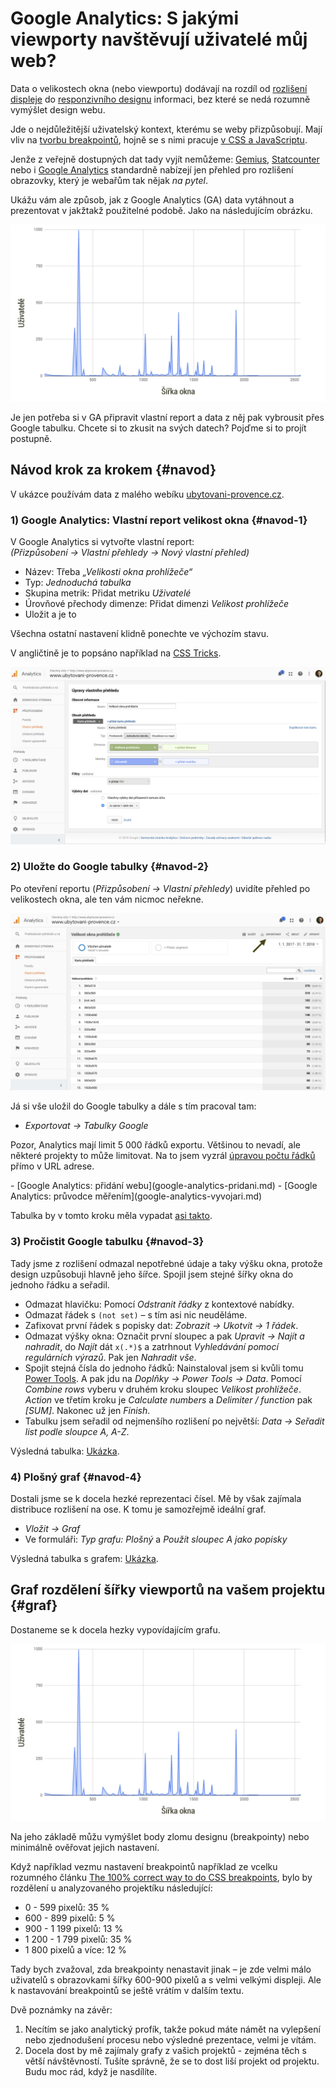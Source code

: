 # Google Analytics: S jakými viewporty navštěvují uživatelé můj web?

Data o velikostech okna (nebo viewportu) dodávají na rozdíl od [rozlišení displeje](rozliseni-displeje.md) do [responzivního designu](https://www.vzhurudolu.cz/responzivni-design) informaci, bez které se nedá rozumně vymýšlet design webu. 

Jde o nejdůležitější uživatelský kontext, kterému se weby přizpůsobují. Mají vliv na [tvorbu breakpointů](breakpointy.md), hojně se s nimi pracuje [v CSS a JavaScriptu](velikost-okna-css-js.md).

Jenže z veřejně dostupných dat tady vyjít nemůžeme: [Gemius](http://ranking.gemius.com/cz/), [Statcounter](http://gs.statcounter.com/) nebo i [Google Analytics](google-analytics-vyvojari.md) standardně nabízejí jen přehled pro rozlišení obrazovky, který je webařům tak nějak *na pytel*.

Ukážu vám ale způsob, jak z Google Analytics (GA) data vytáhnout a prezentovat v jakžtakž použitelné podobě. Jako na následujícím obrázku.

![Počet uživatelů podle šířky okna](../dist/images/original/ga-viewport-3.jpg)

Je jen potřeba si v GA připravit vlastní report a data z něj pak vybrousit přes Google tabulku. Chcete si to zkusit na svých datech? Pojďme si to projít postupně.


## Návod krok za krokem {#navod}

<!-- AdSnippet -->

V ukázce používám data z malého webíku [ubytovani-provence.cz](http://www.ubytovani-provence.cz/).

### 1) Google Analytics: Vlastní report velikost okna {#navod-1}

V Google Analytics si vytvořte vlastní report:  
*(Přizpůsobení → Vlastní přehledy  → Nový vlastní přehled)*

- Název: Třeba *„Velikosti okna prohlížeče“*
- Typ: *Jednoduchá tabulka*
- Skupina metrik: Přidat metriku *Uživatelé*
- Úrovňové přechody dimenze: Přidat dimenzi *Velikost prohlížeče*
- Uložit a je to

Všechna ostatní nastavení klidně ponechte ve výchozím stavu.

V angličtině je to popsáno například na [CSS Tricks](https://css-tricks.com/google-analytics-can-show-screen-resolution-%E2%89%A0-browser-window/).

![Krok 1: Vytvoření vlastního přehledu](../dist/images/original/ga-viewport-1.jpg)


### 2) Uložte do Google tabulky {#navod-2}

Po otevření reportu (*Přizpůsobení → Vlastní přehledy*) uvidíte přehled po velikostech okna, ale ten vám nicmoc neřekne. 

![Krok 2: Vložení do Google tabulky](../dist/images/original/ga-viewport-2.jpg)

Já si vše uložil do Google tabulky a dále s tím pracoval tam:

- *Exportovat → Tabulky Google*

Pozor, Analytics mají limit 5 000 řádků exportu. Většinou to nevadí, ale některé projekty to může limitovat. Na to jsem vyzrál [úpravou počtu řádků](https://www.hobo-web.co.uk/how-to-export-more-then-500-rows-to-csv-up-to-50000-rows-google-analytics-tip/) přímo v URL adrese.

<div class="related" markdown="1">
- [Google Analytics: přidání webu](google-analytics-pridani.md)
- [Google Analytics: průvodce měřením](google-analytics-vyvojari.md)
</div>

Tabulka by v tomto kroku měla vypadat [asi takto](https://docs.google.com/spreadsheets/d/1A4AvTM9KejtlG6DFUH0-G1sytm4SZvhnCBMMgn_lBKw/edit?usp=sharing).


### 3) Pročistit Google tabulku {#navod-3}

Tady jsme z rozlišení odmazal nepotřebné údaje a taky výšku okna, protože design uzpůsobuji hlavně jeho šířce. Spojil jsem stejné šířky okna do jednoho řádku a seřadil.

- Odmazat hlavičku: Pomocí *Odstranit řádky* z kontextové nabídky.
- Odmazat řádek s `(not set)` – s tím asi nic neuděláme.
- Zafixovat první řádek s popisky dat: *Zobrazit → Ukotvit → 1 řádek*.
- Odmazat výšky okna: Označit první sloupec a pak *Upravit → Najít a nahradit*, do *Najít* dát `x(.*)$` a zatrhnout *Vyhledávání pomocí regulárních výrazů*. Pak  jen *Nahradit vše*.
- Spojit stejná čísla do jednoho řádků: Nainstaloval jsem si kvůli tomu [Power Tools](https://chrome.google.com/webstore/detail/power-tools/dofhceeoedodcaheeoacmadcpegkjobi?utm_source=permalink). A pak jdu na *Doplňky → Power Tools → Data*. Pomocí *Combine rows* vyberu v druhém kroku sloupec *Velikost prohlížeče*. *Action* ve třetím kroku je *Calculate numbers* a *Delimiter / function* pak *[SUM]*. Nakonec už jen *Finish*.
- Tabulku jsem seřadil od nejmenšího rozlišení po největší: *Data  → Seřadit list podle sloupce A, A-Z*.

Výsledná tabulka: [Ukázka](https://docs.google.com/spreadsheets/d/1cKKFrS887KiIHHtZ8Nv-vli9XN_rqXNCsUKQDmNmqDk/edit#gid=1063209725).


### 4) Plošný graf {#navod-4}

Dostali jsme se k docela hezké reprezentaci čísel. Mě by však zajímala distribuce rozlišení na ose. K tomu je samozřejmě ideální graf.

- *Vložit → Graf*
- Ve formuláři: *Typ grafu: Plošný* a *Použít sloupec A jako popisky*

Výsledná tabulka s grafem: [Ukázka](https://docs.google.com/spreadsheets/d/18PHIBsQOsKL7cqiE2fVo2RmmHTAym2C1Fi7An8vJMOw/edit#gid=1063209725).


## Graf rozdělení šířky viewportů na vašem projektu {#graf}

<!-- AdSnippet -->

Dostaneme se k docela hezky vypovídajícím grafu.

![Krok 3: Hotový graf](../dist/images/original/ga-viewport-3.jpg)

Na jeho základě můžu vymýšlet body zlomu designu (breakpointy) nebo minimálně ověřovat jejich nastavení.

Když například vezmu nastavení breakpointů například ze vcelku rozumného článku [The 100% correct way to do CSS breakpoints](https://medium.freecodecamp.org/the-100-correct-way-to-do-css-breakpoints-88d6a5ba1862), bylo by rozdělení u analyzovaného projektíku následující:

* 0 - 599 pixelů: 35 %
* 600 - 899 pixelů: 5 %
* 900 - 1 199 pixelů: 13 %
* 1 200 - 1 799 pixelů: 35 %
* 1 800 pixelů a více: 12 %

Tady bych zvažoval, zda breakpointy nenastavit jinak – je zde velmi málo uživatelů s obrazovkami šířky 600-900 pixelů a s velmi velkými displeji. Ale k nastavování breakpointů se ještě vrátím v dalším textu.

Dvě poznámky na závěr:

1. Necítím se jako analytický profík, takže pokud máte námět na vylepšení nebo zjednodušení procesu nebo výsledné prezentace, velmi je vítám.
2. Docela dost by mě zajímaly grafy z vašich projektů - zejména těch s větší návštěvností. Tušíte správně, že se to dost liší projekt od projektu. Budu moc rád, když je nasdílíte.

<!-- AdSnippet -->

